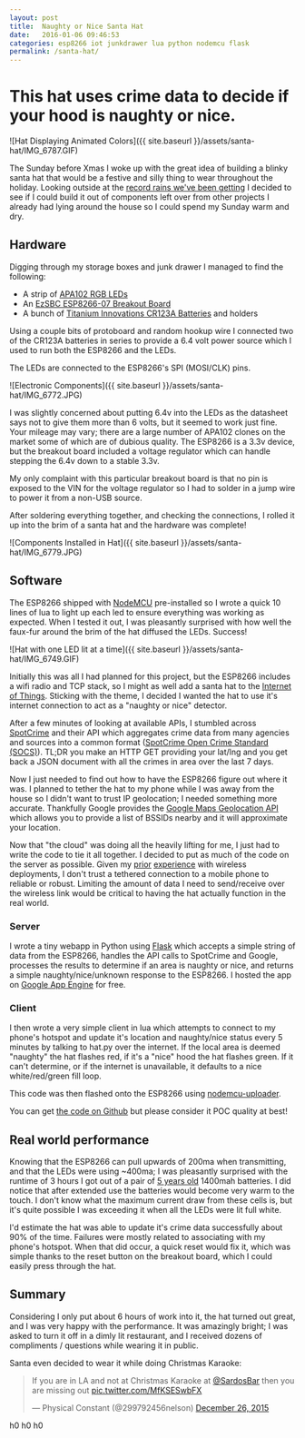 ```yaml
---
layout: post
title:  Naughty or Nice Santa Hat
date:   2016-01-06 09:46:53
categories: esp8266 iot junkdrawer lua python nodemcu flask
permalink: /santa-hat/
---
```


# This hat uses crime data to decide if your hood is naughty or nice.

![Hat Displaying Animated Colors]({{ site.baseurl }}/assets/santa-hat/IMG_6787.GIF)

The Sunday before Xmas I woke up with the great idea of building a blinky santa hat that would be a festive and silly thing to wear throughout the holiday.  Looking outside at the [record rains we've been getting](http://www.sfgate.com/news/article/Late-week-rain-to-open-Bay-Area-storm-door-until-6702165.php) I decided to see if I could build it out of components left over from other projects I already had lying around the house so I could spend my Sunday warm and dry.

## Hardware 

Digging through my storage boxes and junk drawer I managed to find the following:
	
* A strip of [APA102 RGB LEDs](https://cpldcpu.wordpress.com/2014/08/27/apa102/)
* An [EzSBC ESP8266-07 Breakout Board](http://www.ezsbc.com/index.php/featured-products-list-home-page/wifi01.html)
* A bunch of [Titanium Innovations CR123A Batteries](http://www.batteryjunction.com/tpen-tcr123a-.html) and holders

Using a couple bits of protoboard and random hookup wire I connected two of the CR123A batteries in series to provide a 6.4 volt power source which I used to run both the ESP8266 and the LEDs.

The LEDs are connected to the ESP8266's SPI (MOSI/CLK) pins.

![Electronic Components]({{ site.baseurl }}/assets/santa-hat/IMG_6772.JPG)

I was slightly concerned about putting 6.4v into the LEDs as the datasheet says not to give them more than 6 volts, but it seemed to work just fine. Your mileage may vary; there are a large number of APA102 clones on the market some of which are of dubious quality.  The ESP8266 is a 3.3v device, but the breakout board included a voltage regulator which can handle stepping the 6.4v down to a stable 3.3v.

My only complaint with this particular breakout board is that no pin is exposed to the VIN for the voltage regulator so I had to solder in a jump wire to power it from a non-USB source.

After soldering everything together, and checking the connections, I rolled it up into the brim of a santa hat and the hardware was complete!  

![Components Installed in Hat]({{ site.baseurl }}/assets/santa-hat/IMG_6779.JPG)

## Software

The ESP8266 shipped with [NodeMCU](https://github.com/nodemcu/nodemcu-firmware) pre-installed so I wrote a quick 10 lines of lua to light up each led to ensure everything was working as expected.  When I tested it out, I was pleasantly surprised with how well the faux-fur around the brim of the hat diffused the LEDs. Success!

![Hat with one LED lit at a time]({{ site.baseurl }}/assets/santa-hat/IMG_6749.GIF)

Initially this was all I had planned for this project, but the ESP8266 includes a wifi radio and TCP stack, so I might as well add a santa hat to the [Internet of Things](https://twitter.com/internetofshit).  Sticking with the theme, I decided I wanted the hat to use it's internet connection to act as a "naughty or nice" detector. 

After a few minutes of looking at available APIs, I stumbled across [SpotCrime](https://www.spotcrime.com/) and their API which aggregates crime data from many agencies and sources into a common format ([SpotCrime Open Crime Standard (SOCS)](http://blog.spotcrime.com/2014/03/the-spotcrime-open-crime-data-standard.html)).  TL;DR you make an HTTP GET providing your lat/lng and you get back a JSON document with all the crimes in area over the last 7 days.

Now I just needed to find out how to have the ESP8266 figure out where it was.  I planned to tether the hat to my phone while I was away from the house so I didn't want to trust IP geolocation; I needed something more accurate.  Thankfully Google provides the [Google Maps Geolocation API](https://developers.google.com/maps/documentation/geolocation/intro) which allows you to provide a list of BSSIDs nearby and it will approximate your location.

Now that "the cloud" was doing all the heavily lifting for me, I just had to write the code to tie it all together.  I decided to put as much of the code on the server as possible.  Given my [prior](https://en.wikipedia.org/wiki/NinjaTel_Van) [experience](https://en.wikipedia.org/wiki/Capture_(TV_series)) with wireless deployments, I don't trust a tethered connection to a mobile phone to reliable or robust.  Limiting the amount of data I need to send/receive over the wireless link would be critical to having the hat actually function in the real world. 

### Server

I wrote a tiny webapp in Python using [Flask](http://flask.pocoo.org/) which accepts a simple string of data from the ESP8266, handles the API calls to SpotCrime and Google, processes the results to determine if an area is naughty or nice, and returns a simple naughty/nice/unknown response to the ESP8266. I hosted the app on [Google App Engine](https://cloud.google.com/appengine/docs) for free.


<script src="https://gist.github.com/cnelson/750202a0dc2c5b26b202.js?file=hat.py"></script>

### Client

I then wrote a very simple client in lua which attempts to connect to my phone's hotspot and update it's location and naughty/nice status every 5 minutes by talking to hat.py over the internet.  If the local area is deemed "naughty" the hat flashes red, if it's a "nice" hood the hat flashes green.  If it can't determine, or if the internet is unavailable, it defaults to a nice white/red/green fill loop.

This code was then flashed onto the ESP8266 using [nodemcu-uploader](https://github.com/kmpm/nodemcu-uploader).

<script src="https://gist.github.com/cnelson/750202a0dc2c5b26b202.js?file=hat.lua"></script>

You can get [the code on Github](https://gist.github.com/cnelson/750202a0dc2c5b26b202) but please consider it POC quality at best!

## Real world performance

Knowing that the ESP8266 can pull upwards of 200ma when transmitting, and that the LEDs were using ~400ma; I was pleasantly surprised with the runtime of 3 hours I got out of a pair of [5 years old](http://ninjas.org/badges/defcon18.html) 1400mah batteries. I did notice that after extended use the batteries would become very warm to the touch.  I don't know what the maximum current draw from these cells is, but it's quite possible I was exceeding it when all the LEDs were lit full white.

I'd estimate the hat was able to update it's crime data successfully about 90% of the time.  Failures were mostly related to associating with my phone's hotspot.  When that did occur, a quick reset would fix it, which was simple thanks to the reset button on the breakout board, which I could easily press through the hat.

## Summary

Considering I only put about 6 hours of work into it, the hat turned out great, and I was very happy with the performance.  It was amazingly bright; I was asked to turn it off in a dimly lit restaurant, and I received dozens of compliments / questions while wearing it in public.

Santa even decided to wear it while doing Christmas Karaoke:

<blockquote class="twitter-tweet" lang="en"><p lang="en" dir="ltr">If you are in LA and not at Christmas Karaoke at <a href="https://twitter.com/SardosBar">@SardosBar</a> then you are missing out <a href="https://t.co/MfKSESwbFX">pic.twitter.com/MfKSESwbFX</a></p>&mdash; Physical Constant (@299792456nelson) <a href="https://twitter.com/299792456nelson/status/680617480998395904">December 26, 2015</a></blockquote>
<script async src="//platform.twitter.com/widgets.js" charset="utf-8"></script>



h0 h0 h0


